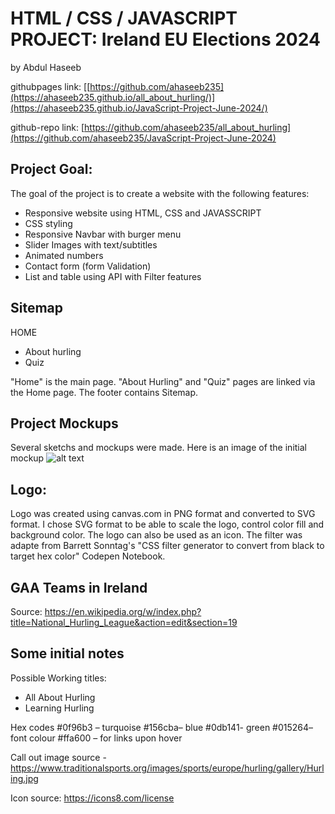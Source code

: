 # HTML / CSS / JAVASCRIPT PROJECT: Ireland EU Elections 2024
by Abdul Haseeb

githubpages link: [[https://github.com/ahaseeb235](https://ahaseeb235.github.io/all_about_hurling/)](https://ahaseeb235.github.io/JavaScript-Project-June-2024/)

github-repo link: [https://github.com/ahaseeb235/all_about_hurling](https://github.com/ahaseeb235/JavaScript-Project-June-2024)


## Project Goal:
The goal of the project is to create a website with the following features: 
* Responsive website using HTML, CSS and JAVASSCRIPT
* CSS styling
* Responsive Navbar with burger menu
* Slider Images with text/subtitles
* Animated numbers
* Contact form (form Validation)
* List and table using API with Filter features



## Sitemap
HOME 
 - About hurling
 - Quiz

"Home" is the main page. "About Hurling" and "Quiz" pages are linked via the Home page. The footer contains Sitemap. 

## Project Mockups
Several sketchs and mockups were made. Here is an image of the initial mockup
![alt text](./images/mockup1.png)

## Logo:
Logo was created using canvas.com in PNG format and converted to SVG format. I chose SVG format to be able to scale the logo, control color fill and background color. The logo can also be used as an icon. The filter was adapte from Barrett Sonntag's "CSS filter generator to convert from black to target hex color" Codepen Notebook. 




## GAA Teams in Ireland 
Source: https://en.wikipedia.org/w/index.php?title=National_Hurling_League&action=edit&section=19



## Some initial notes 
Possible Working titles:
-	All About Hurling
-	Learning Hurling





Hex codes
#0f96b3 – turquoise 
#156cba– blue
#0db141- green
#015264– font colour
#ffa600 – for links upon hover


Call out image source - https://www.traditionalsports.org/images/sports/europe/hurling/gallery/Hurling.jpg

Icon source: https://icons8.com/license


